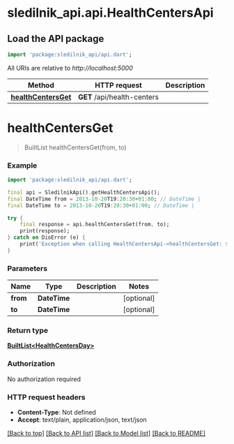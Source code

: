# sledilnik_api.api.HealthCentersApi

## Load the API package
```dart
import 'package:sledilnik_api/api.dart';
```

All URIs are relative to *http://localhost:5000*

Method | HTTP request | Description
------------- | ------------- | -------------
[**healthCentersGet**](HealthCentersApi.md#healthcentersget) | **GET** /api/health-centers | 


# **healthCentersGet**
> BuiltList<HealthCentersDay> healthCentersGet(from, to)



### Example
```dart
import 'package:sledilnik_api/api.dart';

final api = SledilnikApi().getHealthCentersApi();
final DateTime from = 2013-10-20T19:20:30+01:00; // DateTime | 
final DateTime to = 2013-10-20T19:20:30+01:00; // DateTime | 

try {
    final response = api.healthCentersGet(from, to);
    print(response);
} catch on DioError (e) {
    print('Exception when calling HealthCentersApi->healthCentersGet: $e\n');
}
```

### Parameters

Name | Type | Description  | Notes
------------- | ------------- | ------------- | -------------
 **from** | **DateTime**|  | [optional] 
 **to** | **DateTime**|  | [optional] 

### Return type

[**BuiltList&lt;HealthCentersDay&gt;**](HealthCentersDay.md)

### Authorization

No authorization required

### HTTP request headers

 - **Content-Type**: Not defined
 - **Accept**: text/plain, application/json, text/json

[[Back to top]](#) [[Back to API list]](../README.md#documentation-for-api-endpoints) [[Back to Model list]](../README.md#documentation-for-models) [[Back to README]](../README.md)

